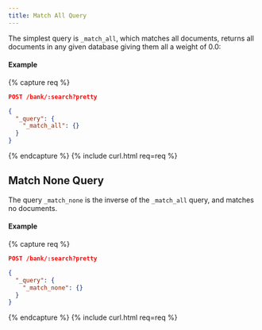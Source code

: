 ```yaml
---
title: Match All Query
---
```


The simplest query is `_match_all`, which matches all documents, returns all
documents in any given database giving them all a weight of 0.0:

#### Example

{% capture req %}

```json
POST /bank/:search?pretty

{
  "_query": {
    "_match_all": {}
  }
}
```
{% endcapture %}
{% include curl.html req=req %}


## Match None Query

The query `_match_none` is the inverse of the `_match_all` query, and matches
no documents.

#### Example

{% capture req %}

```json
POST /bank/:search?pretty

{
  "_query": {
    "_match_none": {}
  }
}
```
{% endcapture %}
{% include curl.html req=req %}
